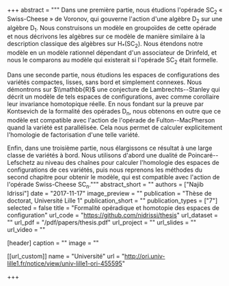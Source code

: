 +++
abstract = """
Dans une première partie, nous étudions l'opérade SC<sub>2</sub> « Swiss-Cheese » de Voronov, qui gouverne l'action d'une algèbre D<sub>2</sub> sur une algèbre D<sub>1</sub>.
Nous construisons un modèle en groupoïdes de cette opérade et nous décrivons les algèbres sur ce modèle de manière similaire à la description classique des algèbres sur H<sub>*</sub>(SC<sub>2</sub>).
Nous étendons notre modèle en un modèle rationnel dépendant d'un associateur de Drinfeld, et nous le comparons au modèle qui existerait si l'opérade SC<sub>2</sub> était formelle.

Dans une seconde partie, nous étudions les espaces de configurations des variétés compactes, lisses, sans bord et simplement connexes.
Nous démontrons sur $\\mathbb{R}$ une conjecture de Lambrechts--Stanley qui décrit un modèle de tels espaces de configurations, avec comme corollaire leur invariance homotopique réelle.
En nous fondant sur la preuve par Kontsevich de la formalité des opérades D<sub>n</sub>, nous obtenons en outre que ce modèle est compatible avec l'action de l'opérade de Fulton--MacPherson quand la variété est parallélisée.
Cela nous permet de calculer explicitement l'homologie de factorisation d'une telle variété.

Enfin, dans une troisième partie, nous élargissons ce résultat à une large classe de variétés à bord.
Nous utilisons d'abord une dualité de Poincaré--Lefschetz au niveau des chaînes pour calculer l'homologie des espaces de configurations de ces variétés, puis nous reprenons les méthodes du second chapitre pour obtenir le modèle, qui est compatible avec l'action de l'opérade Swiss-Cheese SC<sub>n</sub>."""
abstract_short = ""
authors = ["Najib Idrissi"]
date = "2017-11-17"
image_preview = ""
publication = "Thèse de doctorat, Université Lille 1"
publication_short = ""
publication_types = ["7"]
selected = false
title = "Formalité opéradique et homotopie des espaces de configuration"
url_code = "https://github.com/nidrissi/thesis"
url_dataset = ""
url_pdf = "/pdf/papers/thesis.pdf"
url_project = ""
url_slides = ""
url_video = ""

[header]
  caption = ""
  image = ""

[[url_custom]]
name = "Université"
url = "http://ori.univ-lille1.fr/notice/view/univ-lille1-ori-455595"

+++

